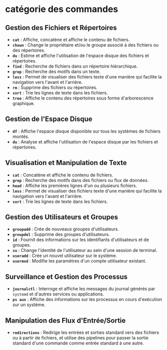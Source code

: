 # catégorie des commandes

## Gestion des Fichiers et Répertoires
- **`cat`** : Affiche, concatène et affiche le contenu de fichiers.
- **`chown`** : Change le propriétaire et/ou le groupe associé à des fichiers ou des répertoires.
- **`du`** : Estime et affiche l'utilisation de l'espace disque des fichiers et répertoires.
- **`find`** : Recherche de fichiers dans un répertoire hiérarchique.
- **`grep`** : Recherche des motifs dans un texte.
- **`less`** : Permet de visualiser des fichiers texte d'une manière qui facilite la navigation vers l'avant et l'arrière.
- **`rm`** : Supprime des fichiers ou répertoires.
- **`sort`** : Trie les lignes de texte dans les fichiers.
- **`tree`** : Affiche le contenu des répertoires sous forme d'arborescence graphique.

## Gestion de l'Espace Disque
- **`df`** : Affiche l'espace disque disponible sur tous les systèmes de fichiers montés.
- **`du`** : Analyse et affiche l'utilisation de l'espace disque par les fichiers et répertoires.

## Visualisation et Manipulation de Texte
- **`cat`** : Concatène et affiche le contenu de fichiers.
- **`grep`** : Recherche des motifs dans des fichiers ou flux de données.
- **`head`** : Affiche les premières lignes d'un ou plusieurs fichiers.
- **`less`** : Permet de visualiser des fichiers texte d'une manière qui facilite la navigation vers l'avant et l'arrière.
- **`sort`** : Trie les lignes de texte dans les fichiers.

## Gestion des Utilisateurs et Groupes
- **`groupadd`** : Crée de nouveaux groupes d'utilisateurs.
- **`groupdel`** : Supprime des groupes d'utilisateurs.
- **`id`** : Fournit des informations sur les identifiants d'utilisateurs et de groupes.
- **`su`** : Change l'identité de l'utilisateur au sein d'une session de terminal.
- **`useradd`** : Crée un nouvel utilisateur sur le système.
- **`usermod`** : Modifie les paramètres d'un compte utilisateur existant.

## Surveillance et Gestion des Processus
- **`journalctl`** : Interroge et affiche les messages du journal générés par `systemd` et d'autres services ou applications.
- **`ps aux`** : Affiche des informations sur les processus en cours d'exécution sur un système.

## Manipulation des Flux d'Entrée/Sortie
- **`redirections`** : Redirige les entrées et sorties standard vers des fichiers ou à partir de fichiers, et utilise des pipelines pour passer la sortie standard d'une commande comme entrée standard à une autre.

